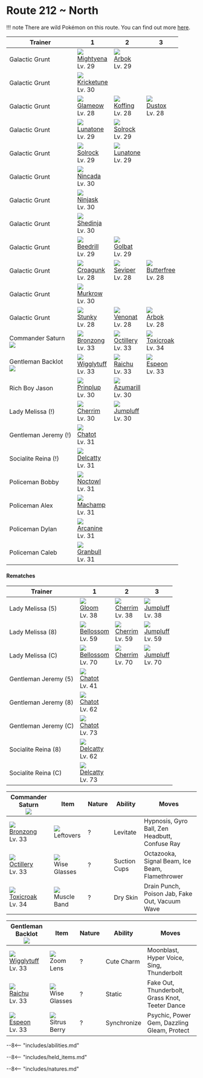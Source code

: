 # Route 212 ~ North

!!! note
    There are wild Pokémon on this route. You can find out more [here](../../wild_pokemon/route_212__north/).


Trainer                             | 1                                  | 2                                 | 3
---                                 | ---                                | ---                               | ---
Galactic Grunt                      | ![][262]<br>[Mightyena]<br>Lv. 29  | ![][024]<br>[Arbok]<br>Lv. 29     | &nbsp;
Galactic Grunt                      | ![][402]<br>[Kricketune]<br>Lv. 30 | &nbsp;                            | &nbsp;
Galactic Grunt                      | ![][431]<br>[Glameow]<br>Lv. 28    | ![][109]<br>[Koffing]<br>Lv. 28   | ![][269]<br>[Dustox]<br>Lv. 28
Galactic Grunt                      | ![][337]<br>[Lunatone]<br>Lv. 29   | ![][338]<br>[Solrock]<br>Lv. 29   | &nbsp;
Galactic Grunt                      | ![][338]<br>[Solrock]<br>Lv. 29    | ![][337]<br>[Lunatone]<br>Lv. 29  | &nbsp;
Galactic Grunt                      | ![][290]<br>[Nincada]<br>Lv. 30    | &nbsp;                            | &nbsp;
Galactic Grunt                      | ![][291]<br>[Ninjask]<br>Lv. 30    | &nbsp;                            | &nbsp;
Galactic Grunt                      | ![][292]<br>[Shedinja]<br>Lv. 30   | &nbsp;                            | &nbsp;
Galactic Grunt                      | ![][015]<br>[Beedrill]<br>Lv. 29   | ![][042]<br>[Golbat]<br>Lv. 29    | &nbsp;
Galactic Grunt                      | ![][453]<br>[Croagunk]<br>Lv. 28   | ![][336]<br>[Seviper]<br>Lv. 28   | ![][012]<br>[Butterfree]<br>Lv. 28
Galactic Grunt                      | ![][198]<br>[Murkrow]<br>Lv. 30    | &nbsp;                            | &nbsp;
Galactic Grunt                      | ![][434]<br>[Stunky]<br>Lv. 28     | ![][048]<br>[Venonat]<br>Lv. 28   | ![][024]<br>[Arbok]<br>Lv. 28
Commander Saturn<br>![][saturn]     | ![][437]<br>[Bronzong]<br>Lv. 33   | ![][224]<br>[Octillery]<br>Lv. 33 | ![][454]<br>[Toxicroak]<br>Lv. 34
Gentleman Backlot<br>![][gentleman] | ![][040]<br>[Wigglytuff]<br>Lv. 33 | ![][026]<br>[Raichu]<br>Lv. 33    | ![][196]<br>[Espeon]<br>Lv. 33
Rich Boy Jason                      | ![][394]<br>[Prinplup]<br>Lv. 30   | ![][184]<br>[Azumarill]<br>Lv. 30 | &nbsp;
Lady Melissa (!)                    | ![][421]<br>[Cherrim]<br>Lv. 30    | ![][189]<br>[Jumpluff]<br>Lv. 30  | &nbsp;
Gentleman Jeremy (!)                | ![][441]<br>[Chatot]<br>Lv. 31     | &nbsp;                            | &nbsp;
Socialite Reina (!)                 | ![][301]<br>[Delcatty]<br>Lv. 31   | &nbsp;                            | &nbsp;
Policeman Bobby                     | ![][164]<br>[Noctowl]<br>Lv. 31    | &nbsp;                            | &nbsp;
Policeman Alex                      | ![][068]<br>[Machamp]<br>Lv. 31    | &nbsp;                            | &nbsp;
Policeman Dylan                     | ![][059]<br>[Arcanine]<br>Lv. 31   | &nbsp;                            | &nbsp;
Policeman Caleb                     | ![][210]<br>[Granbull]<br>Lv. 31   | &nbsp;                            | &nbsp;

#### Rematches

Trainer              | 1                                 | 2                               | 3
---                  | ---                               | ---                             | ---
Lady Melissa (5)     | ![][044]<br>[Gloom]<br>Lv. 38     | ![][421]<br>[Cherrim]<br>Lv. 38 | ![][189]<br>[Jumpluff]<br>Lv. 38
Lady Melissa (8)     | ![][182]<br>[Bellossom]<br>Lv. 59 | ![][421]<br>[Cherrim]<br>Lv. 59 | ![][189]<br>[Jumpluff]<br>Lv. 59
Lady Melissa (C)     | ![][182]<br>[Bellossom]<br>Lv. 70 | ![][421]<br>[Cherrim]<br>Lv. 70 | ![][189]<br>[Jumpluff]<br>Lv. 70
Gentleman Jeremy (5) | ![][441]<br>[Chatot]<br>Lv. 41    | &nbsp;                          | &nbsp;
Gentleman Jeremy (8) | ![][441]<br>[Chatot]<br>Lv. 62    | &nbsp;                          | &nbsp;
Gentleman Jeremy (C) | ![][441]<br>[Chatot]<br>Lv. 73    | &nbsp;                          | &nbsp;
Socialite Reina (8)  | ![][301]<br>[Delcatty]<br>Lv. 62  | &nbsp;                          | &nbsp;
Socialite Reina (C)  | ![][301]<br>[Delcatty]<br>Lv. 73  | &nbsp;                          | &nbsp;

Commander Saturn<br>![][saturn]   | Item                              | Nature | Ability      | Moves
---                               | ---                               | ---    | ---          | ---
![][437]<br>[Bronzong]<br>Lv. 33  | ![][leftovers]<br>Leftovers       | ?      | Levitate     | Hypnosis, Gyro Ball, Zen Headbutt, Confuse Ray
![][224]<br>[Octillery]<br>Lv. 33 | ![][wise-glasses]<br>Wise Glasses | ?      | Suction Cups | Octazooka, Signal Beam, Ice Beam, Flamethrower
![][454]<br>[Toxicroak]<br>Lv. 34 | ![][muscle-band]<br>Muscle Band   | ?      | Dry Skin     | Drain Punch, Poison Jab, Fake Out, Vacuum Wave

Gentleman Backlot<br>![][gentleman] | Item                              | Nature | Ability     | Moves
---                                 | ---                               | ---    | ---         | ---
![][040]<br>[Wigglytuff]<br>Lv. 33  | ![][zoom-lens]<br>Zoom Lens       | ?      | Cute Charm  | Moonblast, Hyper Voice, Sing, Thunderbolt
![][026]<br>[Raichu]<br>Lv. 33      | ![][wise-glasses]<br>Wise Glasses | ?      | Static      | Fake Out, Thunderbolt, Grass Knot, Teeter Dance
![][196]<br>[Espeon]<br>Lv. 33      | ![][sitrus-berry]<br>Sitrus Berry | ?      | Synchronize | Psychic, Power Gem, Dazzling Gleam, Protect

--8<-- "includes/abilities.md"

--8<-- "includes/held_items.md"

--8<-- "includes/natures.md"

[Butterfree]: ../../pokemon_changes/012/
[Beedrill]: ../../pokemon_changes/015/
[Arbok]: ../../pokemon_changes/024/
[Raichu]: ../../pokemon_changes/026/
[Wigglytuff]: ../../pokemon_changes/040/
[Golbat]: ../../pokemon_changes/042/
[Gloom]: ../../pokemon_changes/044/
[Venonat]: ../../pokemon_changes/048/
[Arcanine]: ../../pokemon_changes/059/
[Machamp]: ../../pokemon_changes/068/
[Koffing]: ../../pokemon_changes/109/
[Noctowl]: ../../pokemon_changes/164/
[Bellossom]: ../../pokemon_changes/182/
[Azumarill]: ../../pokemon_changes/184/
[Jumpluff]: ../../pokemon_changes/189/
[Espeon]: ../../pokemon_changes/196/
[Murkrow]: ../../pokemon_changes/198/
[Granbull]: ../../pokemon_changes/210/
[Octillery]: ../../pokemon_changes/224/
[Mightyena]: ../../pokemon_changes/262/
[Dustox]: ../../pokemon_changes/269/
[Nincada]: ../../pokemon_changes/290/
[Ninjask]: ../../pokemon_changes/291/
[Shedinja]: ../../pokemon_changes/292/
[Delcatty]: ../../pokemon_changes/301/
[Seviper]: ../../pokemon_changes/336/
[Lunatone]: ../../pokemon_changes/337/
[Solrock]: ../../pokemon_changes/338/
[Prinplup]: ../../pokemon_changes/394/
[Kricketune]: ../../pokemon_changes/402/
[Cherrim]: ../../pokemon_changes/421/
[Glameow]: ../../pokemon_changes/431/
[Stunky]: ../../pokemon_changes/434/
[Bronzong]: ../../pokemon_changes/437/
[Chatot]: ../../pokemon_changes/441/
[Croagunk]: ../../pokemon_changes/453/
[Toxicroak]: ../../pokemon_changes/454/
[leftovers]: ../img/items/leftovers.png
[muscle-band]: ../img/items/muscle-band.png
[sitrus-berry]: ../img/items/sitrus-berry.png
[wise-glasses]: ../img/items/wise-glasses.png
[zoom-lens]: ../img/items/zoom-lens.png
[012]: ../img/pokemon/012.png
[015]: ../img/pokemon/015.png
[024]: ../img/pokemon/024.png
[026]: ../img/pokemon/026.png
[040]: ../img/pokemon/040.png
[042]: ../img/pokemon/042.png
[044]: ../img/pokemon/044.png
[048]: ../img/pokemon/048.png
[059]: ../img/pokemon/059.png
[068]: ../img/pokemon/068.png
[109]: ../img/pokemon/109.png
[164]: ../img/pokemon/164.png
[182]: ../img/pokemon/182.png
[184]: ../img/pokemon/184.png
[189]: ../img/pokemon/189.png
[196]: ../img/pokemon/196.png
[198]: ../img/pokemon/198.png
[210]: ../img/pokemon/210.png
[224]: ../img/pokemon/224.png
[262]: ../img/pokemon/262.png
[269]: ../img/pokemon/269.png
[290]: ../img/pokemon/290.png
[291]: ../img/pokemon/291.png
[292]: ../img/pokemon/292.png
[301]: ../img/pokemon/301.png
[336]: ../img/pokemon/336.png
[337]: ../img/pokemon/337.png
[338]: ../img/pokemon/338.png
[394]: ../img/pokemon/394.png
[402]: ../img/pokemon/402.png
[421]: ../img/pokemon/421.png
[431]: ../img/pokemon/431.png
[434]: ../img/pokemon/434.png
[437]: ../img/pokemon/437.png
[441]: ../img/pokemon/441.png
[453]: ../img/pokemon/453.png
[454]: ../img/pokemon/454.png
[saturn]: ../img/trainer/saturn.png
[gentleman]: ../img/trainer/gentleman.png
